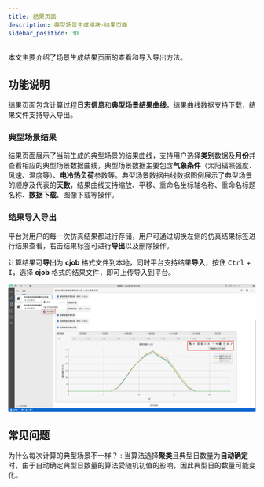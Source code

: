 ```yaml
---
title: 结果页面
description: 典型场景生成模块-结果页面
sidebar_position: 30
---
```


本文主要介绍了场景生成结果页面的查看和导入导出方法。

## 功能说明

结果页面包含计算过程**日志信息**和**典型场景结果曲线**，结果曲线数据支持下载，结果文件支持导入导出。

### 典型场景结果

结果页面展示了当前生成的典型场景的结果曲线，支持用户选择**类别**数据及**月份**并查看相应的典型场景数据曲线，典型场景数据主要包含**气象条件**（太阳辐照强度、风速、温度等）、**电冷热负荷**参数等。典型场景数据曲线数据图例展示了典型场景的顺序及代表的**天数**，结果曲线支持缩放、平移、重命名坐标轴名称、重命名标题名称、**数据下载**、图像下载等操作。

### 结果导入导出

平台对用户的每一次仿真结果都进行存储，用户可通过切换左侧的仿真结果标签进行结果查看，右击结果标签可进行**导出**以及删除操作。

计算结果可**导出**为 **cjob** 格式文件到本地，同时平台支持结果**导入**，按住 <kbd>Ctrl</kbd> + <kbd>I</kbd>，选择 **cjob** 格式的结果文件，即可上传导入到平台。

![导入导出](./result.png "导入导出")


## 常见问题

为什么每次计算的典型场景不一样？
:   当算法选择**聚类**且典型日数量为**自动确定**时，由于自动确定典型日数量的算法受随机初值的影响，因此典型日的数量可能变化。